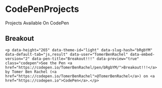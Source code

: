 # CodePenProjects
Projects Available On CodePen

## Breakout
`<p data-height="265" data-theme-id="light" data-slug-hash="bRgbYM" data-default-tab="js,result" data-user="TomerBenRachel" data-embed-version="2" data-pen-title="Breakout!!!" data-preview="true" class="codepen">See the Pen <a href="https://codepen.io/TomerBenRachel/pen/bRgbYM/">Breakout!!!</a> by Tomer Ben Rachel (<a href="https://codepen.io/TomerBenRachel">@TomerBenRachel</a>) on <a href="https://codepen.io">CodePen</a>.</p>`
